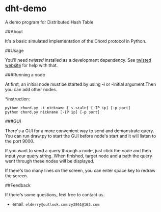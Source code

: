 dht-demo
========

A demo program for Distributed Hash Table

##About

It's a basic simulated implementation of the Chord protocol in Python.

##Usage

You'll need *twisted* installed as a development dependency. See [twisted website](http://twistedmatrix.com/trac/) for help with that.

###Running a node

At first, an initial node must be started by using -i or -initial argument.Then you can add other nodes.

*instruction:  

    python chord.py -i nickname [-s scale] [-IP ip] [-p port]
    python chord.py nickname [-IP ip] [-p port]

###GUI

There's a GUI for a more convenient way to send and demonstrate query. You can run draw.py to start the GUI before node's start and it will listen to the port 9000.

If you want to send a query through a node, just click the node and then input your query string. When finished, target node and a path the query went through these nodes will be displayed.

If there's too many lines on the screen, you can enter space key to redraw the screen.

##Feedback

If there's some questions, feel free to contact us.

* email: `elderry@outlook.com` `zy3861@163.com`